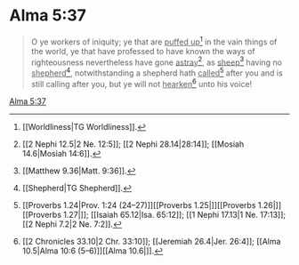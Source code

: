 # Alma 5:37

> O ye workers of iniquity; ye that are <u>puffed up</u>[^a] in the vain things of the world, ye that have professed to have known the ways of righteousness nevertheless have gone <u>astray</u>[^b], as <u>sheep</u>[^c] having no <u>shepherd</u>[^d], notwithstanding a shepherd hath <u>called</u>[^e] after you and is still calling after you, but ye will not <u>hearken</u>[^f] unto his voice!

[Alma 5:37](https://www.churchofjesuschrist.org/study/scriptures/bofm/alma/5?lang=eng&id=p37#p37)


[^a]: [[Worldliness|TG Worldliness]].  
[^b]: [[2 Nephi 12.5|2 Ne. 12:5]]; [[2 Nephi 28.14|28:14]]; [[Mosiah 14.6|Mosiah 14:6]].  
[^c]: [[Matthew 9.36|Matt. 9:36]].  
[^d]: [[Shepherd|TG Shepherd]].  
[^e]: [[Proverbs 1.24|Prov. 1:24 (24–27)]][[Proverbs 1.25|]][[Proverbs 1.26|]][[Proverbs 1.27|]]; [[Isaiah 65.12|Isa. 65:12]]; [[1 Nephi 17.13|1 Ne. 17:13]]; [[2 Nephi 7.2|2 Ne. 7:2]].  
[^f]: [[2 Chronicles 33.10|2 Chr. 33:10]]; [[Jeremiah 26.4|Jer. 26:4]]; [[Alma 10.5|Alma 10:6 (5–6)]][[Alma 10.6|]].  

